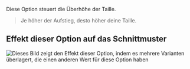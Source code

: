 Diese Option steuert die Überhöhe der Taille.

> Je höher der Aufstieg, desto höher deine Taille.

## Effekt dieser Option auf das Schnittmuster

![Dieses Bild zeigt den Effekt dieser Option, indem es mehrere Varianten überlagert, die einen anderen Wert für diese Option haben](shin_rise_sample.svg "Effekt dieser Option auf das Schnittmuster")
